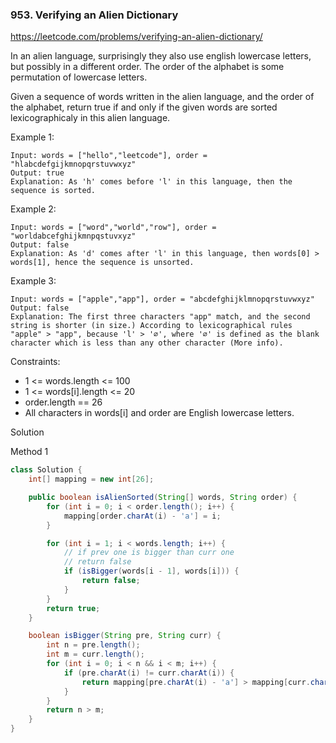 ### 953. Verifying an Alien Dictionary

https://leetcode.com/problems/verifying-an-alien-dictionary/

In an alien language, surprisingly they also use english lowercase letters, but possibly in a different order. The order of the alphabet is some permutation of lowercase letters.

Given a sequence of words written in the alien language, and the order of the alphabet, return true if and only if the given words are sorted lexicographicaly in this alien language.

 

Example 1:
```
Input: words = ["hello","leetcode"], order = "hlabcdefgijkmnopqrstuvwxyz"
Output: true
Explanation: As 'h' comes before 'l' in this language, then the sequence is sorted.
```
Example 2:
```
Input: words = ["word","world","row"], order = "worldabcefghijkmnpqstuvxyz"
Output: false
Explanation: As 'd' comes after 'l' in this language, then words[0] > words[1], hence the sequence is unsorted.
```
Example 3:
```
Input: words = ["apple","app"], order = "abcdefghijklmnopqrstuvwxyz"
Output: false
Explanation: The first three characters "app" match, and the second string is shorter (in size.) According to lexicographical rules "apple" > "app", because 'l' > '∅', where '∅' is defined as the blank character which is less than any other character (More info).
``` 

Constraints:

- 1 <= words.length <= 100
- 1 <= words[i].length <= 20
- order.length == 26
- All characters in words[i] and order are English lowercase letters.


Solution

Method 1

```java
class Solution {
    int[] mapping = new int[26];

    public boolean isAlienSorted(String[] words, String order) {
        for (int i = 0; i < order.length(); i++) {
            mapping[order.charAt(i) - 'a'] = i;
        }

        for (int i = 1; i < words.length; i++) {
            // if prev one is bigger than curr one
            // return false
            if (isBigger(words[i - 1], words[i])) {
                return false;
            }
        }
        return true;
    }

    boolean isBigger(String pre, String curr) {
        int n = pre.length();
        int m = curr.length();
        for (int i = 0; i < n && i < m; i++) {
            if (pre.charAt(i) != curr.charAt(i)) {
                return mapping[pre.charAt(i) - 'a'] > mapping[curr.charAt(i) - 'a'];
            }
        }
        return n > m;
    }
}
```
